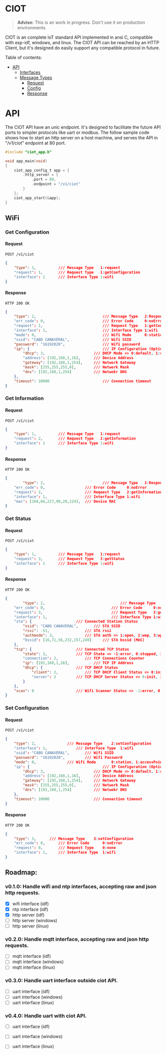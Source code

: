 # CIOT

> **Advise:** This is an work in progress. Don't use it on production environments.

CIOT is an complete IoT standard API implemented in ansi C, compatible with esp-idf, windows, and linux. The CIOT API can be reached by an HTTP Client, but it's designed do easily support any compatible protocol in future. 

Table of contents:

 - [API](#api)
    - [Interfaces](#interfaces)
    - [Message Types](#message-types)
        - [Request](#request)
        - [Config](#config)
        - [Response](#response)

# API

The CIOT API have an unic endpoint. It's designed to facilitate the future API ports to simpler protocols like uart or modbus. The follow sample code shows how to start an http server on a host machine, and serves the API in "/v1/ciot" endpoint at 80 port.

```c
#include "ciot_app.h"

void app_main(void)
{
    ciot_app_config_t app = {
        .http_server = {
            .port = 80,
            .endpoint = "/v1/ciot"
        }
    };
    ciot_app_start(&app);
}
```

## WiFi

### Get Configuration

#### Request

`POST /v1/ciot`

```json
{
	"type": 1,          /// Message Type   1:request
	"request": 1,       /// Request Type   1:getConfiguration
	"interface": 1      /// Interface Type 1:wifi
}
```

#### Response

`HTTP 200 OK`

```json
{
	"type": 2,                          	/// Message Type   2:Response
	"err_code": 0,                      	/// Error Code     0:noError
	"request": 1,                       	/// Request Type   1:getConfiguration
	"interface": 1,                     	/// Interface Type 1:wifi
	"mode": 0,                          	/// Wifi Mode      0:station, 1:accessPoint
	"ssid": "CABO CANAVERAL",           	/// Wifi SSID
	"password": "16192020",             	/// Wifi password
	"ip": {                             	/// IP Configuration (Optional)
		"dhcp": 3,                      /// DHCP Mode => 0:default, 1:client, 2:server, 3:disabled
		"address": [192,168,1,16],      /// Device Address
		"gateway": [192,168,1,254],     /// Network Gateway
		"mask": [255,255,255,0],        /// Network Mask
		"dns": [192,168,1,254]          /// Netwokr DNS
	},
	"timeout": 10000                    	/// Connection timeout
}
```

### Get Information

#### Request

`POST /v1/ciot`

```json
{
	"type": 1,          /// Message Type   1:request
	"request": 2,       /// Request Type   2:getInformation
	"interface": 1      /// Interface Type 1:wifi
}
```

#### Response

`HTTP 200 OK`

```json
{
    	"type": 2,                          /// Message Type   2:Response
	"err_code": 0,                  /// Error Code     0:noError
	"request": 2,                   /// Request Type   2:getInformation
	"interface": 1,                 /// Interface Type 1:wifi
	"mac": [168,66,227,90,20,224],  /// Device MAC
}
```

### Get Status

#### Request

`POST /v1/ciot`

```json
{
	"type": 1,          /// Message Type   1:request
	"request": 3,       /// Request Type   3:getStatus
	"interface": 1      /// Interface Type 1:wifi
}
```

#### Response

`HTTP 200 OK`

```json
{
    	"type": 2,                          		/// Message Type   2:response
	"err_code": 0,                      		/// Error Code     0:noError
	"request": 3,                       		/// Request Type   3:getStatus
	"interface": 1,                     		/// Interface Type 1:wifi
	"sta": {					/// Connected Station Status
		"ssid": "CABO CANAVERAL",		/// STA SSID
		"rssi": -51,				/// STA rssi
		"authmode": 3,				/// STA auth => 1:open, 2:wep, 3:wpaPsk, 4:wpa2Psk, 5:wpaWpa2Psk, 6:wpa2Enterprise, 7:wpa3Psk, 8:wpa2Wpa3Psk, 9:wapiPsk, 10:owe
		"bssid": [16,71,56,232,157,249]		/// STA bssid (MAC)
	},
	"tcp": {					/// Connected TCP Status
		"state": 3,				/// TCP State => -1:error, 0:stopped, 1:started, 2:connecting, 3:connected
		"connection": 2,			/// TCP Connections Counter
		"ip": [192,168,1,16],			/// TCP IP Address
		"dhcp": {				/// TCP DHCP Status
			"client": 2,			/// TCP DHCP Client Status => 0:init, 1:started, 2:stopped
			"server": 2			/// TCP DHCP Server Status => 0:init, 1:started, 2:stopped
		}
	},
	"scan": 0					/// Wifi Scanner Status => -1:error, 0:idle, 1:scanning, 2:scanned
}
```

### Set Configuration

#### Request

`POST /v1/ciot`

```json
{
	"type": 2,				/// Message Type  	2:setConfiguration
	"interface": 1,				/// Interface Type 	1:wifi
	"ssid": "CABO CANAVERAL",		/// Wifi SSID
	"password": "16192020",			/// Wifi Password
	"mode": 0,				/// Wifi Mode 		0:station, 1:accessPoint
	"ip": {                             	/// IP Configuration (Optional)
		"dhcp": 3,                  	/// DHCP Mode => 0:default, 1:client, 2:server, 3:disabled
		"address": [192,168,1,16],  	/// Device Address
		"gateway": [192,168,1,254], 	/// Network Gateway
		"mask": [255,255,255,0],    	/// Network Mask
		"dns": [192,168,1,254]      	/// Netwokr DNS
	},
	"timeout": 10000                   	/// Connection timeout
}
```

#### Response

`HTTP 200 OK`

```json
{
	"type": 3,		/// Message Type    3:setConfiguration	
	"err_code": 0,		/// Error Code      0:noError
	"request": 0,		/// Request Type    0:none
	"interface": 1,		/// Interface Type 	1:wifi
}
```

## Roadmap:

### v0.1.0: Handle wifi and ntp interfaces, accepting raw and json http requests.

 - [x] wifi interface (idf)
 - [x] ntp interface (idf)
 - [x] http server (idf)
 - [ ] http server (windows)
 - [ ] http server (linux)

### v0.2.0: Handle mqtt interface, accepting raw and json http requests.

 - [ ] mqtt interface (idf)
 - [ ] mqtt interface (windows)
 - [ ] mqtt interface (linux)

### v0.3.0: Handle uart interface outside ciot API.

 - [ ] uart interface (idf)
 - [ ] uart interface (windows)
 - [ ] uart interface (linux)

### v0.4.0: Handle uart with ciot API.

 - [ ] uart interface (idf)
 - [ ] uart interface (windows)
 - [ ] uart interface (linux)
 
